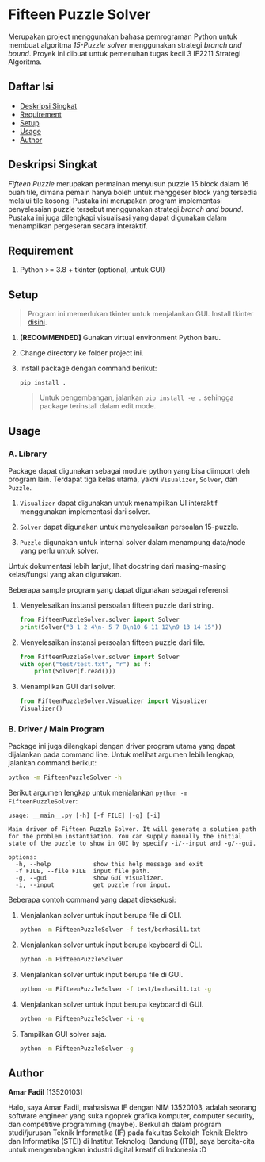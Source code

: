 # Fifteen Puzzle Solver

Merupakan project menggunakan bahasa pemrograman Python untuk membuat algoritma _15-Puzzle solver_ menggunakan strategi _branch and bound_. Proyek ini dibuat untuk pemenuhan tugas kecil 3 IF2211 Strategi Algoritma.

## Daftar Isi

- [Deskripsi Singkat](#deskripsi-singkat)
- [Requirement](#requirement)
- [Setup](#setup)
- [Usage](#usage)
- [Author](#author)

## Deskripsi Singkat
_Fifteen Puzzle_ merupakan permainan menyusun puzzle 15 block dalam 16 buah tile, dimana pemain hanya boleh untuk menggeser block yang tersedia melalui tile kosong. Pustaka ini merupakan program implementasi penyelesaian puzzle tersebut menggunakan strategi _branch and bound_. Pustaka ini juga dilengkapi visualisasi yang dapat digunakan dalam menampilkan pergeseran secara interaktif.

## Requirement
1. Python >= 3.8 + tkinter (optional, untuk GUI)

## Setup
> Program ini memerlukan tkinter untuk menjalankan GUI. Install tkinter [disini](https://tkdocs.com/tutorial/install.html).
1. **[RECOMMENDED]** Gunakan virtual environment Python baru.
2. Change directory ke folder project ini.
3. Install package dengan command berikut:
    ```
    pip install .
    ```
    
    > Untuk pengembangan, jalankan `pip install -e .` sehingga package terinstall dalam edit mode.

## Usage
### A. Library
Package dapat digunakan sebagai module python yang bisa diimport oleh program lain.
Terdapat tiga kelas utama, yakni `Visualizer`, `Solver`, dan `Puzzle`.

1. `Visualizer` dapat digunakan untuk menampilkan UI interaktif menggunakan implementasi dari solver.

2. `Solver` dapat digunakan untuk menyelesaikan persoalan 15-puzzle.

3. `Puzzle` digunakan untuk internal solver dalam menampung data/node yang perlu untuk solver.

Untuk dokumentasi lebih lanjut, lihat docstring dari masing-masing kelas/fungsi yang akan digunakan.

Beberapa sample program yang dapat digunakan sebagai referensi:
1. Menyelesaikan instansi persoalan fifteen puzzle dari string.
    ```py
    from FifteenPuzzleSolver.solver import Solver
    print(Solver("3 1 2 4\n- 5 7 8\n10 6 11 12\n9 13 14 15"))
    ```
2. Menyelesaikan instansi persoalan fifteen puzzle dari file.
    ```py
    from FifteenPuzzleSolver.solver import Solver
    with open("test/test.txt", "r") as f:
        print(Solver(f.read()))
    ```
3. Menampilkan GUI dari solver.
    ```py
    from FifteenPuzzleSolver.Visualizer import Visualizer
    Visualizer()
    ```
### B. Driver / Main Program
Package ini juga dilengkapi dengan driver program utama yang dapat dijalankan pada command line. Untuk melihat argumen lebih lengkap, jalankan command berikut:
```sh
python -m FifteenPuzzleSolver -h
```
Berikut argumen lengkap untuk menjalankan `python -m FifteenPuzzleSolver`:
```
usage: __main__.py [-h] [-f FILE] [-g] [-i]

Main driver of Fifteen Puzzle Solver. It will generate a solution path for the problem instantiation. You can supply manually the initial state of the puzzle to show in GUI by specify -i/--input and -g/--gui.

options:
  -h, --help            show this help message and exit
  -f FILE, --file FILE  input file path.
  -g, --gui             show GUI visualizer.
  -i, --input           get puzzle from input.
```

Beberapa contoh command yang dapat dieksekusi:
1. Menjalankan solver untuk input berupa file di CLI.
    ```sh
    python -m FifteenPuzzleSolver -f test/berhasil1.txt
    ```
2. Menjalankan solver untuk input berupa keyboard di CLI.
    ```sh
    python -m FifteenPuzzleSolver
    ```
3. Menjalankan solver untuk input berupa file di GUI.
    ```sh
    python -m FifteenPuzzleSolver -f test/berhasil1.txt -g
    ```
4. Menjalankan solver untuk input berupa keyboard di GUI.
    ```sh
    python -m FifteenPuzzleSolver -i -g
    ```
5. Tampilkan GUI solver saja.
    ```sh
    python -m FifteenPuzzleSolver -g 
    ```

## Author

**Amar Fadil** [13520103]

Halo, saya Amar Fadil, mahasiswa IF dengan NIM 13520103, adalah seorang software engineer yang suka ngoprek grafika komputer, computer security, dan competitive programming (maybe). Berkuliah dalam program studi/jurusan Teknik Informatika (IF) pada fakultas Sekolah Teknik Elektro dan Informatika (STEI) di Institut Teknologi Bandung (ITB), saya bercita-cita untuk mengembangkan industri digital kreatif di Indonesia :D
